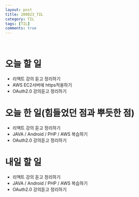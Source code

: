```yaml
---
layout: post
title: 200823_TIL
category: TIL
tags: [TIL]
comments: true
---
```


<br>

# 오늘 할 일
  - 리액트 강의 듣고 정리하기
  - AWS EC2서버에 https적용하기
  - OAuth2.0 강의듣고 정리하기

# 오늘 한 일(힘들었던 점과 뿌듯한 점)
  - 리액트 강의 듣고 정리하기
  - JAVA / Android / PHP / AWS 복습하기
  - OAuth2.0 강의듣고 정리하기

# 내일 할 일
  - 리액트 강의 듣고 정리하기
  - JAVA / Android / PHP / AWS 복습하기
  - OAuth2.0 강의듣고 정리하기
